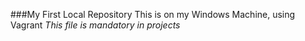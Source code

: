 ###My First Local Repository
This is on my Windows Machine, using Vagrant
*This file is mandatory in projects*
